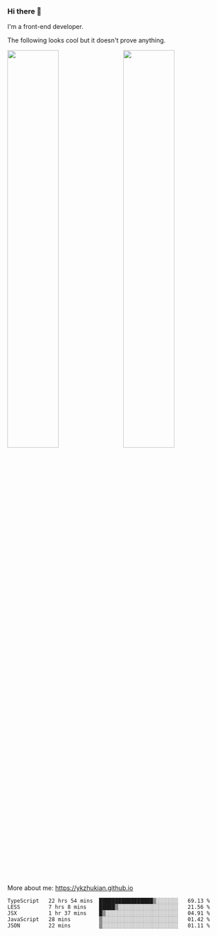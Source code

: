 ### Hi there 👋

I'm a front-end developer.

The following looks cool but it doesn't prove anything.

[<img align="right" width="48%" src="https://github-readme-stats.vercel.app/api?username=ykzhukian&show_icons=true&theme=dracula">](https://github.com/anuraghazra/github-readme-stats)

[<img width="48%" src="https://github-readme-stats.vercel.app/api/top-langs/?username=ykzhukian&layout=compact&theme=dracula">](https://github.com/anuraghazra/github-readme-stats)

More about me: 
https://ykzhukian.github.io

<!--START_SECTION:waka-->
```text
TypeScript   22 hrs 54 mins  █████████████████▒░░░░░░░   69.13 % 
LESS         7 hrs 8 mins    █████▒░░░░░░░░░░░░░░░░░░░   21.56 % 
JSX          1 hr 37 mins    █▒░░░░░░░░░░░░░░░░░░░░░░░   04.91 % 
JavaScript   28 mins         ▒░░░░░░░░░░░░░░░░░░░░░░░░   01.42 % 
JSON         22 mins         ▒░░░░░░░░░░░░░░░░░░░░░░░░   01.11 % 
```
<!--END_SECTION:waka-->
